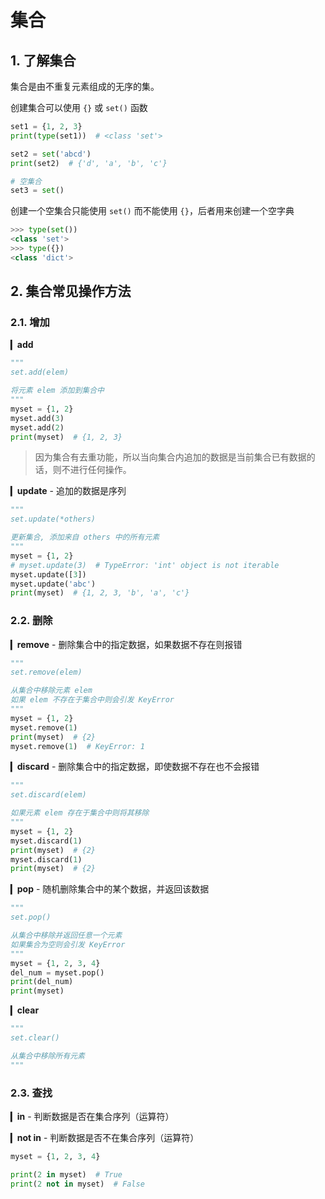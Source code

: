 # 集合

## 1. 了解集合

集合是由不重复元素组成的无序的集。

创建集合可以使用 `{}` 或 `set()` 函数

```py
set1 = {1, 2, 3}
print(type(set1))  # <class 'set'>

set2 = set('abcd')
print(set2)  # {'d', 'a', 'b', 'c'}

# 空集合
set3 = set()
```

创建一个空集合只能使用 `set()` 而不能使用 `{}`，后者用来创建一个空字典

```py
>>> type(set())
<class 'set'>
>>> type({})
<class 'dict'>
```

## 2. 集合常见操作方法

### 2.1. 增加

▎**add**

```py
"""
set.add(elem)

将元素 elem 添加到集合中
"""
myset = {1, 2}
myset.add(3)
myset.add(2)
print(myset)  # {1, 2, 3}
```

> 因为集合有去重功能，所以当向集合内追加的数据是当前集合已有数据的话，则不进行任何操作。

▎**update** - 追加的数据是序列

```py
"""
set.update(*others)

更新集合, 添加来自 others 中的所有元素
"""
myset = {1, 2}
# myset.update(3)  # TypeError: 'int' object is not iterable
myset.update([3])
myset.update('abc')
print(myset)  # {1, 2, 3, 'b', 'a', 'c'}
```

### 2.2. 删除

▎**remove** - 删除集合中的指定数据，如果数据不存在则报错

```py
"""
set.remove(elem)

从集合中移除元素 elem
如果 elem 不存在于集合中则会引发 KeyError
"""
myset = {1, 2}
myset.remove(1)
print(myset)  # {2}
myset.remove(1)  # KeyError: 1
```

▎**discard** - 删除集合中的指定数据，即使数据不存在也不会报错

```py
"""
set.discard(elem)

如果元素 elem 存在于集合中则将其移除
"""
myset = {1, 2}
myset.discard(1)
print(myset)  # {2}
myset.discard(1)
print(myset)  # {2}
```

▎**pop** - 随机删除集合中的某个数据，并返回该数据

```py
"""
set.pop()

从集合中移除并返回任意一个元素
如果集合为空则会引发 KeyError
"""
myset = {1, 2, 3, 4}
del_num = myset.pop()
print(del_num)
print(myset)
```

▎**clear**

```py
"""
set.clear()

从集合中移除所有元素
"""
```

### 2.3. 查找

▎**in** - 判断数据是否在集合序列（运算符）

▎**not in** - 判断数据是否不在集合序列（运算符）

```py
myset = {1, 2, 3, 4}

print(2 in myset)  # True
print(2 not in myset)  # False
```
